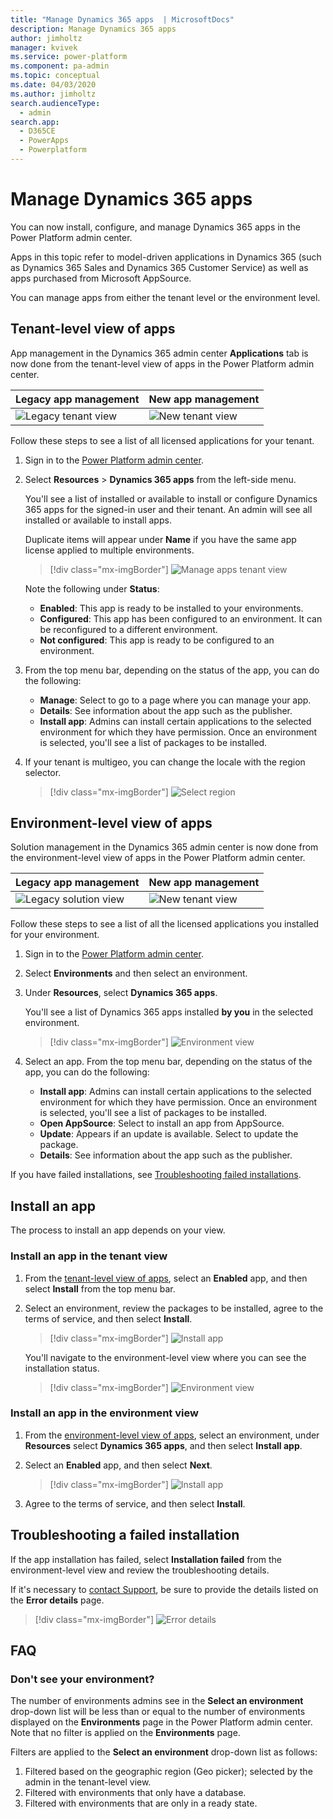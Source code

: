 ```yaml
---
title: "Manage Dynamics 365 apps  | MicrosoftDocs"
description: Manage Dynamics 365 apps
author: jimholtz
manager: kvivek
ms.service: power-platform
ms.component: pa-admin
ms.topic: conceptual
ms.date: 04/03/2020
ms.author: jimholtz
search.audienceType: 
  - admin
search.app: 
  - D365CE
  - PowerApps
  - Powerplatform
---
```

# Manage Dynamics 365 apps

You can now install, configure, and manage Dynamics 365 apps in the Power Platform admin center.

Apps in this topic refer to model-driven applications in Dynamics 365 (such as Dynamics 365 Sales and Dynamics 365 Customer Service) as well as apps purchased from Microsoft AppSource.

You can manage apps from either the tenant level or the environment level.

## Tenant-level view of apps

App management in the Dynamics 365 admin center **Applications** tab is now done from the tenant-level view of apps in the Power Platform admin center.

|Legacy app management  | New app management  |
|---------|---------|
| ![Legacy tenant view](media/app-management-legacy-application.png "Legacy tenant view")    | ![New tenant view](media/app-management-tenant-view-sm.png "New tenant view")        |

Follow these steps to see a list of all licensed applications for your tenant.

1. Sign in to the [Power Platform admin center](https://admin.powerplatform.microsoft.com).

2. Select **Resources** > **Dynamics 365 apps** from the left-side menu.

   You'll see a list of installed or available to install or configure Dynamics 365 apps for the signed-in user and their tenant. An admin will see all installed or available to install apps.

   Duplicate items will appear under **Name** if you have the same app license applied to multiple environments.

   > [!div class="mx-imgBorder"] 
   > ![Manage apps tenant view](media/app-management-install-app4.png "Manage apps tenant view")

   Note the following under **Status**:

   - **Enabled**: This app is ready to be installed to your environments. 
   - **Configured**: This app has been configured to an environment. It can be reconfigured to a different environment.
   - **Not configured**: This app is ready to be configured to an environment.

3. From the top menu bar, depending on the status of the app, you can do the following:

    - **Manage**: Select to go to a page where you can manage your app. 
    - **Details**: See information about the app such as the publisher.
    - **Install app**: Admins can install certain applications to the selected environment for which they have permission. Once an environment is selected, you'll see a list of packages to be installed.

4. If your tenant is multigeo, you can change the locale with the region selector.

   > [!div class="mx-imgBorder"] 
   > ![Select region](media/app-management-region-select.png "Select region")

## Environment-level view of apps

Solution management in the Dynamics 365 admin center is now done from the environment-level view of apps in the Power Platform admin center.

|Legacy app management  | New app management  | 
|---------|---------|
| ![Legacy solution view](media/select-solution-upgrade2.png "Legacy solution view")  | ![New tenant view](media/app-management-environment-view-sm.png "New tenant view")        |

Follow these steps to see a list of all the licensed applications you installed for your environment.

1. Sign in to the [Power Platform admin center](https://admin.powerplatform.microsoft.com).

2. Select **Environments** and then select an environment.

3. Under **Resources**, select **Dynamics 365 apps**.

   You'll see a list of Dynamics 365 apps installed **by you** in the selected environment.

   > [!div class="mx-imgBorder"] 
   > ![Environment view](media/app-management-environment-view.png "Environment view")

4. Select an app. From the top menu bar, depending on the status of the app, you can do the following:

    - **Install app**: Admins can install certain applications to the selected environment for which they have permission. Once an environment is selected, you'll see a list of packages to be installed.
    - **Open AppSource**: Select to install an app from AppSource.
    - **Update**: Appears if an update is available. Select to update the package.
    - **Details**: See information about the app such as the publisher.

If you have failed installations, see [Troubleshooting failed installations](#troubleshooting-a-failed-installation).

## Install an app
The process to install an app depends on your view.

### Install an app in the tenant view

1. From the [tenant-level view of apps](#tenant-level-view-of-apps), select an **Enabled** app, and then select **Install** from the top menu bar. 

2. Select an environment, review the packages to be installed, agree to the terms of service, and then select **Install**.

   > [!div class="mx-imgBorder"] 
   > ![Install app](media/app-management-install-app2.png "Install app")

   You'll navigate to the environment-level view where you can see the installation status.

   > [!div class="mx-imgBorder"] 
   > ![Environment view](media/app-management-environment-view3.png "Environment view")

### Install an app in the environment view

1. From the [environment-level view of apps](#environment-level-view-of-apps), select an environment, under **Resources** select **Dynamics 365 apps**, and then select **Install app**. 

2. Select an **Enabled** app, and then select **Next**.

   > [!div class="mx-imgBorder"] 
   > ![Install app](media/app-management-install-app-env-view.png "Install app")

3. Agree to the terms of service, and then select **Install**.

## Troubleshooting a failed installation
If the app installation has failed, select **Installation failed** from the environment-level view and review the troubleshooting details. 

If it's necessary to [contact Support](support-overview.md), be sure to provide the details listed on the **Error details** page.

> [!div class="mx-imgBorder"] 
> ![Error details](media/app-management-error-details.png "Error details")

## FAQ

### Don't see your environment?

The number of environments admins see in the **Select an environment** drop-down list will be less than or equal to the number of environments displayed on the **Environments** page in the Power Platform admin center. Note that no filter is applied on the **Environments** page.    

Filters are applied to the **Select an environment** drop-down list as follows:
1. Filtered based on the geographic region (Geo picker); selected by the admin in the tenant-level view.
2. Filtered with environments that only have a database.
3. Filtered with environments that are only in a ready state. 

<!-- 
### See also
[Portal administration with Power Platform admin center](https://docs.microsoft.com/powerapps/maker/portals/admin/power-platform-admin-center) 
-->